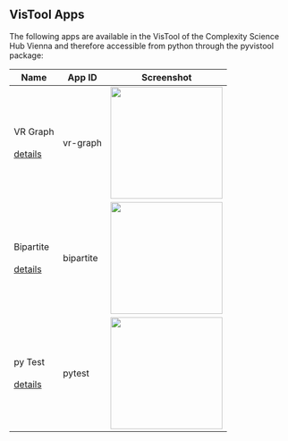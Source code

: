 ## VisTool Apps

The following apps are available in the VisTool of the Complexity Science Hub Vienna and therefore accessible from python through the pyvistool package:

Name | App ID | Screenshot
----- | ----- | ----------
VR Graph<br><br>[details](app-vr-graph.md) | vr-graph | <img src="https://vis.csh.ac.at/vistool/visualizations/vr-graph/vrnets.png" height="200">
Bipartite<br><br>[details](app-bipartite.md) | bipartite | <img src="https://vis.csh.ac.at/vistool/visualizations/bipartite/bipa.png" height="200">
py Test<br><br>[details](app-pytest.md) | pytest | <img src="https://vis.csh.ac.at/vistool/visualizations/bipartite/bipa.png" height="200">
